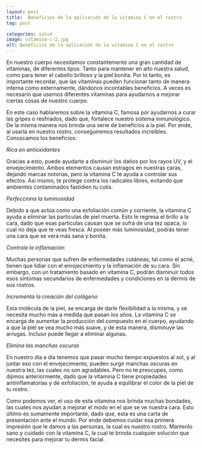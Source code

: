 ```yaml
---
layout: post
title:  Beneficios de la aplicación de la vitamina C en el rostro
tag: post

categories: salud
image: vitamina-c-2.jpg
alt: Beneficios de la aplicación de la vitamina C en el rostro
---
```

En nuestro cuerpo necesitamos constantemente una gran cantidad de vitaminas, de diferentes tipos. Tanto para mantener en alto nuestra salud, como para tener el cabello brilloso y la piel bonita. Por lo tanto, es importante recordar, que las vitaminas pueden funcionar tanto de manera interna como externamente, dándonos incontables beneficios. A veces es necesario que usemos diferentes vitaminas para ayudarnos a mejorar ciertas cosas de nuestro cuerpo.

En este caso hablaremos sobre la vitamina C, famosa por ayudarnos a curar las gripes o resfriados, dado que, fortalece nuestro sistema inmunológico. De la misma manera nos brinda una serie de beneficios a la piel. Por ende, al usarla en nuestro rostro, conseguiremos resultados increíbles. Conozcamos los beneficios:

_Rica en antioxidantes_

Gracias a esto, puede ayudarte a disminuir los daños por los rayos UV, y el envejecimiento. Ambos elementos causan estragos en nuestras caras, dejando marcas notorias, pero la vitamina C te ayuda a controlar sus efectos. Así mismo, te protege contra los radicales libres, evitando que ambientes contaminados fastidien tu cutis.

_Perfecciona la luminosidad_

Debido a que  actúa como una exfoliación común y corriente, la vitamina C ayuda a eliminar las partículas de piel muerta. Esto le regresa el brillo a la cara, dado que esas partículas causan que se sufra de una tez opaca, lo cual no deja que te veas fresca. Al poseer más luminosidad, podrás tener una cara que se verá más sana y bonita.

_Controla la inflamación_

Muchas personas que sufren de enfermedades cutáneas, tal como el acné, tienen que lidiar con el enrojecimiento y la inflamación de su cara. Sin embargo, con un tratamiento basado en vitamina C, podrán disminuir todos esos síntomas secundarios de enfermedades y condiciones en la dermis de sus rostros.

_Incrementa la creación del colágeno_

Esta molécula de la piel, se encarga de darle flexibilidad a la misma,  y se necesita mucho más a medida que pasan los años. La vitamina C se encarga de aumentar la producción del compuesto en el cuerpo, ayudando a que la piel se vea mucho más suave, y de esta manera, disminuye las arrugas. Incluso puede llegar a eliminar algunas.

_Elimina las manchas oscuras_

En nuestro día a día tenemos que pasar mucho tiempo expuestos al sol, y al juntar eso con el envejecimiento, pueden surgir manchas oscuras en nuestra tez, las cuales no son agradables. Pero no te preocupes, como dijimos anteriormente, dado que la vitamina C tiene propiedades antiinflamatorias y de exfoliación, te ayuda a equilibrar el color de la piel de tu rostro.

Como podemos ver, el uso de esta vitamina nos brinda muchas bondades, las cuales nos ayudan a mejorar el modo en el que se ve nuestra cara. Esto último es sumamente importante, dado que, esta es una carta de presentación ante el mundo. Por ende debemos cuidar esa primera impresión que le damos a las personas, la cual es nuestro rostro. Mantenlo sano y cuidado con la vitamina C, la cual te brinda cualquier solución que necesites para mejorar tu dermis facial.